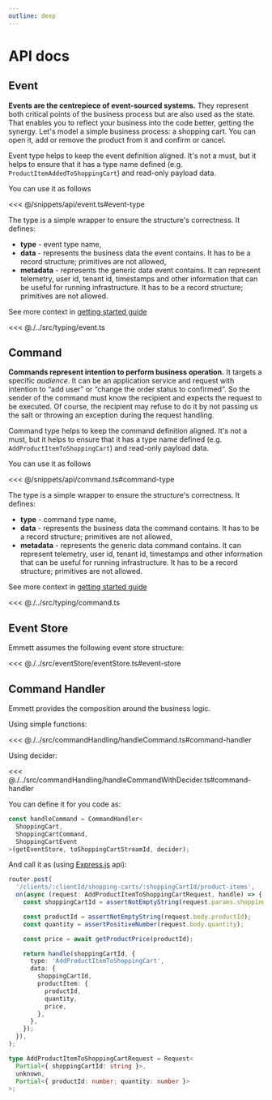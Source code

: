 ```yaml
---
outline: deep
---
```


# API docs

## Event

**Events are the centrepiece of event-sourced systems.** They represent both critical points of the business process but are also used as the state. That enables you to reflect your business into the code better, getting the synergy. Let's model a simple business process: a shopping cart. You can open it, add or remove the product from it and confirm or cancel.

Event type helps to keep the event definition aligned. It's not a must, but it helps to ensure that it has a type name defined (e.g. `ProductItemAddedToShoppingCart`) and read-only payload data.

You can use it as follows

<<< @/snippets/api/event.ts#event-type

The type is a simple wrapper to ensure the structure's correctness. It defines:

- **type** - event type name,
- **data** - represents the business data the event contains. It has to be a record structure; primitives are not allowed,
- **metadata** - represents the generic data event contains. It can represent telemetry, user id, tenant id, timestamps and other information that can be useful for running infrastructure. It has to be a record structure; primitives are not allowed.

See more context in [getting started guide](./getting-started.md#events)

<<< @./../src/typing/event.ts

## Command

**Commands represent intention to perform business operation.** It targets a specific _audience_. It can be an application service and request with intention to “add user” or “change the order status to confirmed”. So the sender of the command must know the recipient and expects the request to be executed. Of course, the recipient may refuse to do it by not passing us the salt or throwing an exception during the request handling.

Command type helps to keep the command definition aligned. It's not a must, but it helps to ensure that it has a type name defined (e.g. `AddProductItemToShoppingCart`) and read-only payload data.

You can use it as follows

<<< @/snippets/api/command.ts#command-type

The type is a simple wrapper to ensure the structure's correctness. It defines:

- **type** - command type name,
- **data** - represents the business data the command contains. It has to be a record structure; primitives are not allowed,
- **metadata** - represents the generic data command contains. It can represent telemetry, user id, tenant id, timestamps and other information that can be useful for running infrastructure. It has to be a record structure; primitives are not allowed.

See more context in [getting started guide](./getting-started.md#commands)

<<< @./../src/typing/command.ts

## Event Store

Emmett assumes the following event store structure:

<<< @./../src/eventStore/eventStore.ts#event-store

## Command Handler

Emmett provides the composition around the business logic.

Using simple functions:

<<< @./../src/commandHandling/handleCommand.ts#command-handler

Using decider:

<<< @./../src/commandHandling/handleCommandWithDecider.ts#command-handler

You can define it for you code as:

```typescript
const handleCommand = CommandHandler<
  ShoppingCart,
  ShoppingCartCommand,
  ShoppingCartEvent
>(getEventStore, toShoppingCartStreamId, decider);
```

And call it as (using [Express.js](https://expressjs.com/) api):

```typescript
router.post(
  '/clients/:clientId/shopping-carts/:shoppingCartId/product-items',
  on(async (request: AddProductItemToShoppingCartRequest, handle) => {
    const shoppingCartId = assertNotEmptyString(request.params.shoppingCartId);

    const productId = assertNotEmptyString(request.body.productId);
    const quantity = assertPositiveNumber(request.body.quantity);

    const price = await getProductPrice(productId);

    return handle(shoppingCartId, {
      type: 'AddProductItemToShoppingCart',
      data: {
        shoppingCartId,
        productItem: {
          productId,
          quantity,
          price,
        },
      },
    });
  }),
);

type AddProductItemToShoppingCartRequest = Request<
  Partial<{ shoppingCartId: string }>,
  unknown,
  Partial<{ productId: number; quantity: number }>
>;
```
